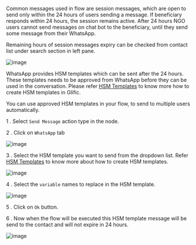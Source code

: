 Common messages used in flow are session messages, which are open to send only within the 24 hours of users sending a message. If beneficiary responds within 24 hours, the session remains active. After 24 hours NGO users cannot send messages on chat bot to the beneficiary, until they send some message from their WhatsApp.

Remaining hours of session messages expiry can be checked from contact list under search section in left pane.

![image](https://user-images.githubusercontent.com/32592458/218255866-135a2731-c599-4a37-bd92-1b469221ddcc.png)

WhatsApp provides HSM templates which can be sent after the 24 hours. These templates needs to be approved from WhatsApp before they can be used in the conversation. Please refer [HSM Templates](https://glific.github.io/docs/docs/Product%20Features/HSM%20Templates/) to know more how to create HSM templates in Glific.

You can use approved HSM templates in your flow, to send to multiple users automatically.

1 . Select `Send Message` action type in the node.

2 . Click on `WhatsApp` tab

![image](https://user-images.githubusercontent.com/32592458/218255870-dea659b0-421f-4383-a65f-9dbdd500eb00.png)

3 . Select the HSM template you want to send from the dropdown list. Refer [HSM Templates](https://glific.github.io/docs/docs/Product%20Features/HSM%20Templates/) to know more about how to create HSM templates.

![image](https://user-images.githubusercontent.com/32592458/218255877-26f48828-88d1-497c-96c3-f4f339d5a529.png)

4 . Select the `variable` names to replace in the HSM template.

![image](https://user-images.githubusercontent.com/32592458/218255890-c2071b37-0312-457c-ae32-297d88a2a18e.png)

5 . Click on `Ok` button.

6 . Now when the flow will be executed this HSM template message will be send to the contact and will not expire in 24 hours.

![image](https://user-images.githubusercontent.com/32592458/218255903-8e46afe9-8228-4aed-b18a-70f6c4a14a0b.png)
